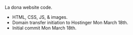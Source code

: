 La dona website code. 
- HTML, CSS, JS, & images.
- Domain transfer initiation to Hostinger Mon March 18th. 
- Initial commit Mon March 18th.
